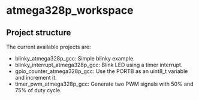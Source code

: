 # atmega328p_workspace

## Project structure

The current available projects are:

* blinky_atmega328p_gcc: Simple blinky example.
* blinky_interrupt_atmega328p_gcc: Blink LED using a timer interrupt.
* gpio_counter_atmega328p_gcc: Use the PORTB as an uint8_t variable and
    increment it.
* timer_pwm_atmega328p_gcc: Generate two PWM signals with 50% and 75% of duty
    cycle.